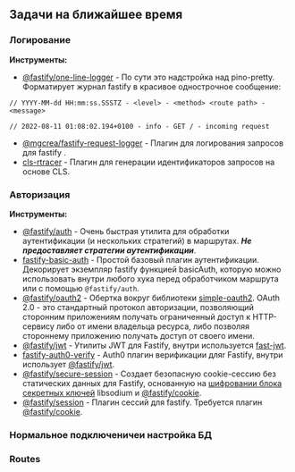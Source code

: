 ## **Задачи на ближайшее время**

### **Логирование**

**Инструменты:**

- [@fastify/one-line-logger](https://github.com/fastify/one-line-logger) - По сути это надстройка над pino-pretty. Форматирует журнал fastify в красивое однострочное сообщение:

```
// YYYY-MM-dd HH:mm:ss.SSSTZ - <level> - <method> <route path> - <message>

// 2022-08-11 01:08:02.194+0100 - info - GET / - incoming request
```

- [@mgcrea/fastify-request-logger](https://github.com/mgcrea/fastify-request-logger) - Плагин для логирования запросов для fastify .
- [cls-rtracer](https://github.com/puzpuzpuz/cls-rtracer) - Плагин для генерации идентификаторов запросов на основе CLS.

### **Авторизация**

**Инструменты:**

- [@fastify/auth](https://github.com/fastify/fastify-auth) - Очень быстрая утилита для обработки аутентификации (и нескольких стратегий) в маршрутах. **_Не предоставляет стратегии аутентификации_**.
- [fastify-basic-auth](https://github.com/fastify/fastify-basic-auth) - Простой базовый плагин аутентификации. Декорирует экземпляр fastify функцией basicAuth, которую можно использовать внутри любого хука перед обработчиком маршрута или с помощью `@fastify/auth`.
- [@fastify/oauth2](https://github.com/fastify/fastify-oauth2) - Обертка вокруг библиотеки [simple-oauth2](https://github.com/lelylan/simple-oauth2). OAuth 2.0 - это стандартный протокол авторизации, позволяющий сторонним приложениям получать ограниченный доступ к HTTP-сервису либо от имени владельца ресурса, либо позволяя стороннему приложению получать доступ от своего имени.
- [@fastify/jwt](https://github.com/fastify/fastify-jwt) - Утилиты JWT для Fastify, внутри используется [fast-jwt]().
- [fastify-auth0-verify](https://github.com/nearform/fastify-auth0-verify) - Auth0 плагин верификации дляr Fastify, внутри использует [@fastify/jwt](https://github.com/fastify/fastify-jwt).
- [@fastify/secure-session](https://github.com/fastify/fastify-secure-session) - Создает безопасную cookie-сессию без статических данных для Fastify, основанную на [шифровании блока секретных ключей](https://github.com/sodium-friends/sodium-native#secret-key-box-encryption) libsodium и [@fastify/cookie](https://github.com/fastify/fastify-cookie).
- [@fastify/session](https://github.com/fastify/session) - Плагин сессий для fastify. Требуется плагин [@fastify/cookie](https://github.com/fastify/fastify-cookie).

### Нормальное подключеничеи настройка БД

### Routes
